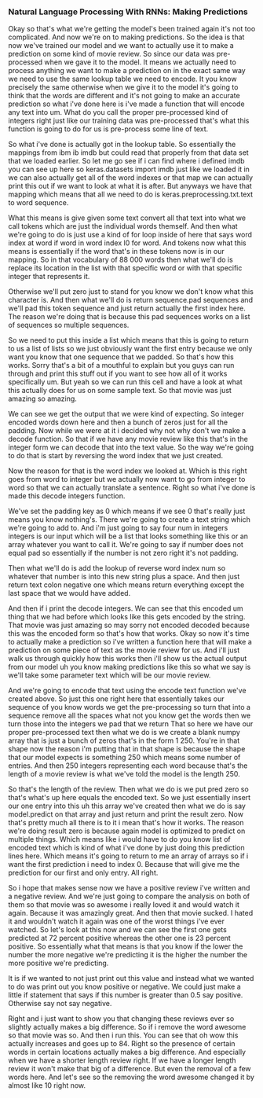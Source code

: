 ### Natural Language Processing With RNNs: Making Predictions

Okay so that's what we're getting the model's been trained again it's not too complicated. And now we're on to making predictions. So the idea is that now we've trained our model and we want to actually use it to make a prediction on some kind of movie review. So since our data was pre-processed when we gave it to the model. It means we actually need to process anything we want to make a prediction on in the exact same way we need to use the same lookup table we need to encode. It you know precisely the same otherwise when we give it to the model it's going to think that the words are different and it's not going to make an accurate prediction so what i've done here is i've made a function that will encode any text into um. What do you call the proper pre-processed kind of integers right just like our training data was pre-processed that's what this function is going to do for us is pre-process some line of text. 

So what i've done is actually got in the lookup table. So essentially the mappings from ibm ib imdb but could read that properly from that data set that we loaded earlier. So let me go see if i can find where i defined imdb you can see up here so keras.datasets import imdb just like we loaded it in we can also actually get all of the word indexes or that map we can actually print this out if we want to look at what it is after. But anyways we have that mapping which means that all we need to do is keras.preprocessing.txt.text to word sequence. 

What this means is give given some text convert all that text into what we call tokens which are just the individual words themself. And then what we're going to do is just use a kind of for loop inside of here that says word index at word if word in word index l0 for word. And tokens now what this means is essentially if the word that's in these tokens now is in our mapping. So in that vocabulary of 88 000 words then what we'll do is replace its location in the list with that specific word or with that specific integer that represents it. 

Otherwise we'll put zero just to stand for you know we don't know what this character is. And then what we'll do is return sequence.pad sequences and we'll pad this token sequence and just return actually the first index here. The reason we're doing that is because this pad sequences works on a list of sequences so multiple sequences. 

So we need to put this inside a list which means that this is going to return to us a list of lists  so we just obviously want the first entry because we only want you know that one sequence that we padded. So that's how this works. Sorry that's a bit of a mouthful to explain but you guys can run through and print this stuff out if you want to see how all of it works specifically um. But yeah so we can run this cell and have a look at what this actually does for us on some sample text. So that movie was just amazing so amazing. 

We can see we get the output that we were kind of expecting. So integer encoded words down here and then a bunch of zeros just for all the padding. Now while we were at it i decided why not why don't we make a decode function. So that if we have any movie review like this that's in the integer form we can decode that into the text value. So the way we're going to do that is start by reversing the word index that we just created. 

Now the reason for that is the word index we looked at. Which is this right goes from word to integer but we actually now want to go from integer to word so that we can actually translate a sentence. Right so what i've done is made this decode integers function. 

We've set the padding key as 0 which means if we see 0 that's really just means you know nothing's. There we're going to create a text string which we're going to add to. And i'm just going to say four num in integers integers is our input which will be a list that looks something like this or an array whatever you want to call it. We're going to say if number does not equal pad so essentially if the number is not zero right it's not padding. 

Then what we'll do is add the lookup of reverse word index num so whatever that number is into this new string plus a space. And then just return text colon negative one which means return everything except the last space that we would have added. 

And then if i print the decode integers. We can see that this encoded um thing that we had before which looks like this gets encoded by the string. That movie was just amazing so may sorry not encoded decoded because this was the encoded form so that's how that works. Okay so now it's time to actually make a prediction so i've written a function here that will make a prediction on some piece of text as the movie review for us. And i'll just walk us through quickly how this works then i'll show us the actual output from our model uh you know making predictions like this so what we say is we'll take some parameter text which will be our movie review. 

And we're going to encode that text using the encode text function we've created above. So just this one right here that essentially takes our sequence of you know words we get the pre-processing so turn that into a sequence remove all the spaces what not you know get the words then we turn those into the integers we pad that we return That so here we have our proper pre-processed text then what we do is we create a blank numpy array that is just a bunch of zeros that's in the form 1 250. You're in that shape now the reason i'm putting that in that shape is because the shape that our model expects is something 250 which means some number of entries. And then 250 integers representing each word because that's the length of a movie review is what we've told the model is the length 250. 

So that's the length of the review. Then what we do is we put pred zero so that's what's up here equals the encoded text. So we just essentially insert our one entry into this uh this array we've created then what we do is say model.predict on that array and just return and print the result zero. Now that's pretty much all there is to it i mean that's how it works. The reason we're doing result zero is because again model is optimized to predict on multiple things. Which means like i would have to do you know list of encoded text which is kind of what i've done by just doing this prediction lines here. Which means it's going to return to me an array of arrays so if i want the first prediction i need to index 0. Because that will give me the prediction for our first and only entry. All right. 

So i hope that makes sense now we have a positive review i've written and a negative review. And we're just going to compare the analysis on both of them so that movie was so awesome i really loved it and would watch it again. Because it was amazingly great. And then that movie sucked. I hated it and wouldn't watch it again was one of the worst things i've ever watched. So let's look at this now and we can see the first one gets predicted at 72 percent positive whereas the other one is 23 percent positive. So essentially what that means is that you know if the lower the number the more negative we're predicting it is the higher the number the more positive we're predicting. 

It is if we wanted to not just print out this value and instead what we wanted to do was print out you know positive or negative. We could just make a little if statement that says if this number is greater than 0.5 say positive. Otherwise say not say negative. 

Right and i just want to show you that changing these reviews ever so slightly actually makes a big difference. So if i remove the word awesome so that movie was so. And then i run this. You can see that oh wow this actually increases and goes up to 84. Right so the presence of certain words in certain locations actually makes a big difference. And especially when we have a shorter length review right. If we have a longer length review it won't make that big of a difference. But even the removal of a few words here. And let's see so the removing the word awesome changed it by almost like 10 right now. 

















